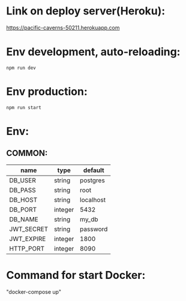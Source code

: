 Link on deploy server(Heroku):
=====
https://pacific-caverns-50211.herokuapp.com


Env development, auto-reloading:
===
    npm run dev

Env production:
===
    npm run start


Env:
=

COMMON:
-

| name                              | type    | default                  |
|-----------------------------------|---------|--------------------------|
| DB_USER                           | string  | postgres
| DB_PASS                           | string  | root
| DB_HOST                           | string  | localhost
| DB_PORT                           | integer | 5432
| DB_NAME                           | string  | my_db
| JWT_SECRET                        | string  | password
| JWT_EXPIRE                        | integer | 1800
| HTTP_PORT                         | integer | 8090    

Command for start Docker:
===
"docker-compose up"